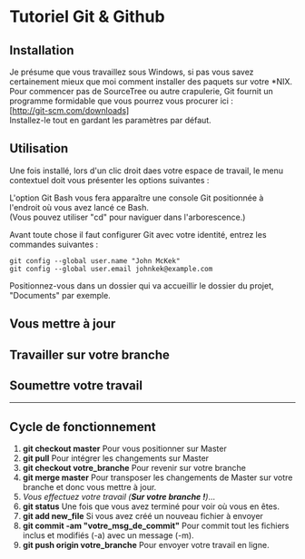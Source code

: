 # Tutoriel Git & Github

## Installation
Je présume que vous travaillez sous Windows, si pas vous savez certainement mieux que moi comment installer des paquets sur votre \*NIX.
Pour commencer pas de SourceTree ou autre crapulerie, Git fournit un programme formidable que vous pourrez vous procurer ici :  
[http://git-scm.com/downloads]  
Installez-le tout en gardant les paramètres par défaut.

## Utilisation
Une fois installé, lors d'un clic droit daes votre espace de travail, le menu contextuel doit vous présenter les options suivantes :  

L'option Git Bash vous fera apparaître une console Git positionnée à l'endroit où vous avez lancé ce Bash.  
(Vous pouvez utiliser "cd" pour naviguer dans l'arborescence.)

Avant toute chose il faut configurer Git avec votre identité, entrez les commandes suivantes : 

    git config --global user.name "John McKek"
	git config --global user.email johnkek@example.com
	

Positionnez-vous dans un dossier qui va accueillir le dossier du projet, "Documents" par exemple.


## Vous mettre à jour
## Travailler sur votre branche
## Soumettre votre travail
--------------------------
## Cycle de fonctionnement
1. **git checkout master** Pour vous positionner sur Master
2. **git pull** Pour intégrer les changements sur Master
3. **git checkout votre_branche** Pour revenir sur votre branche
4. **git merge master** Pour transposer les changements de Master sur votre
branche et donc vous mettre à jour.
5. *Vous effectuez votre travail (**Sur votre branche !**)*...
6. **git status** Une fois que vous avez terminé pour voir où vous en êtes.
7. **git add new_file** Si vous avez créé un nouveau fichier à envoyer
8. **git commit -am "votre_msg_de_commit"** Pour commit tout les fichiers
inclus et modifiés (-a) avec un message (-m).
9. **git push origin votre_branche** Pour envoyer votre travail en ligne.
